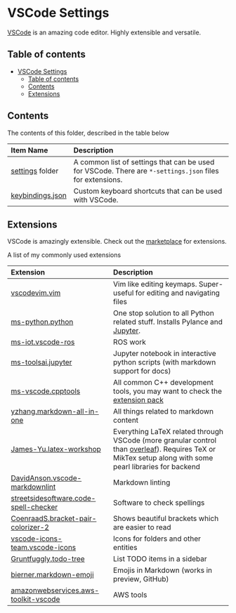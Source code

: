 # VSCode Settings

[VSCode](https://code.visualstudio.com/) is an amazing code editor. Highly extensible and versatile.

## Table of contents

- [VSCode Settings](#vscode-settings)
    - [Table of contents](#table-of-contents)
    - [Contents](#contents)
    - [Extensions](#extensions)

## Contents

The contents of this folder, described in the table below

| Item Name | Description |
| :---- | :----- |
| [settings](./settings/README.md) folder | A common list of settings that can be used for VSCode. There are `*-settings.json` files for extensions. |
| [keybindings.json](./keybindings.json) | Custom keyboard shortcuts that can be used with VSCode. |

## Extensions

VSCode is amazingly extensible. Check out the [marketplace](https://marketplace.visualstudio.com/) for extensions.

A list of my commonly used extensions

| Extension | Description |
| :---- | :----- |
| [vscodevim.vim](https://marketplace.visualstudio.com/items?itemName=vscodevim.vim) | Vim like editing keymaps. Super-useful for editing and navigating files |
| [ms-python.python](https://marketplace.visualstudio.com/items?itemName=ms-python.python) | One stop solution to all Python related stuff. Installs Pylance and [Jupyter](https://marketplace.visualstudio.com/items?itemName=ms-toolsai.jupyter). |
| [ms-iot.vscode-ros](https://marketplace.visualstudio.com/items?itemName=ms-iot.vscode-ros) | ROS work |
| [ms-toolsai.jupyter](https://marketplace.visualstudio.com/items?itemName=ms-toolsai.jupyter) | Jupyter notebook in interactive python scripts (with markdown support for docs) |
| [ms-vscode.cpptools](https://marketplace.visualstudio.com/items?itemName=ms-vscode.cpptools) | All common C++ development tools, you may want to check the [extension pack](https://marketplace.visualstudio.com/items?itemName=ms-vscode.cpptools-extension-pack) |
| [yzhang.markdown-all-in-one](https://marketplace.visualstudio.com/items?itemName=yzhang.markdown-all-in-one) | All things related to markdown content |
| [James-Yu.latex-workshop](https://marketplace.visualstudio.com/items?itemName=James-Yu.latex-workshop) | Everything LaTeX related through VSCode (more granular control than [overleaf](https://www.overleaf.com/)). Requires TeX or MikTex setup along with some pearl libraries for backend |
| [DavidAnson.vscode-markdownlint](https://marketplace.visualstudio.com/items?itemName=DavidAnson.vscode-markdownlint) | Markdown linting |
| [streetsidesoftware.code-spell-checker](https://marketplace.visualstudio.com/items?itemName=streetsidesoftware.code-spell-checker) | Software to check spellings |
| [CoenraadS.bracket-pair-colorizer-2](https://marketplace.visualstudio.com/items?itemName=CoenraadS.bracket-pair-colorizer-2) | Shows beautiful brackets which are easier to read |
| [vscode-icons-team.vscode-icons](https://marketplace.visualstudio.com/items?itemName=vscode-icons-team.vscode-icons) | Icons for folders and other entities |
| [Gruntfuggly.todo-tree](https://marketplace.visualstudio.com/items?itemName=Gruntfuggly.todo-tree) | List TODO items in a sidebar |
| [bierner.markdown-emoji](https://marketplace.visualstudio.com/items?itemName=bierner.markdown-emoji) | Emojis in Markdown (works in preview, GitHub) |
| [amazonwebservices.aws-toolkit-vscode](https://marketplace.visualstudio.com/items?itemName=AmazonWebServices.aws-toolkit-vscode) | AWS tools |

